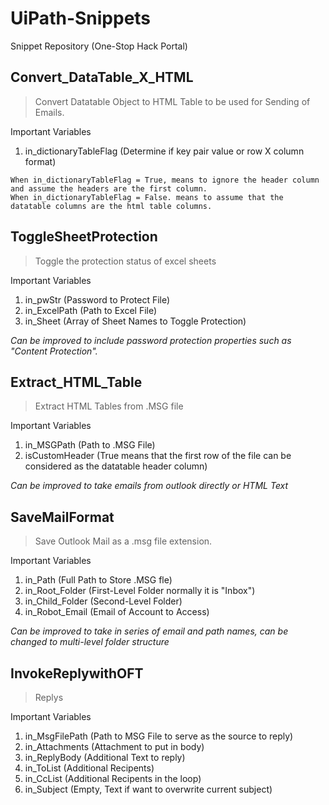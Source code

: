 # UiPath-Snippets
Snippet Repository (One-Stop Hack Portal)

## Convert_DataTable_X_HTML

> Convert Datatable Object to HTML Table to be used for Sending of Emails.

Important Variables
1. in_dictionaryTableFlag (Determine if key pair value or row X column format)

```
When in_dictionaryTableFlag = True, means to ignore the header column and assume the headers are the first column.
When in_dictionaryTableFlag = False. means to assume that the datatable columns are the html table columns.
```

## ToggleSheetProtection

> Toggle the protection status of excel sheets

Important Variables
1. in_pwStr (Password to Protect File)
2. in_ExcelPath (Path to Excel File)
3. in_Sheet (Array of Sheet Names to Toggle Protection)

*Can be improved to include password protection properties such as "Content Protection".*

## Extract_HTML_Table

> Extract HTML Tables from .MSG file

Important Variables
1. in_MSGPath (Path to .MSG File)
2. isCustomHeader (True means that the first row of the file can be considered as the datatable header column)

*Can be improved to take emails from outlook directly or HTML Text*

## SaveMailFormat

> Save Outlook Mail as a .msg file extension.

Important Variables
1. in_Path (Full Path to Store .MSG fle)
2. in_Root_Folder (First-Level Folder normally it is "Inbox")
3. in_Child_Folder (Second-Level Folder)
4. in_Robot_Email (Email of Account to Access)

*Can be improved to take in series of email and path names, can be changed to multi-level folder structure*

## InvokeReplywithOFT

> Replys

Important Variables
1. in_MsgFilePath (Path to MSG File to serve as the source to reply)
2. in_Attachments (Attachment to put in body)
3. in_ReplyBody (Additional Text to reply)
4. in_ToList (Additional Recipents)
5. in_CcList (Additional Recipents in the loop)
6. in_Subject (Empty, Text if want to overwrite current subject)